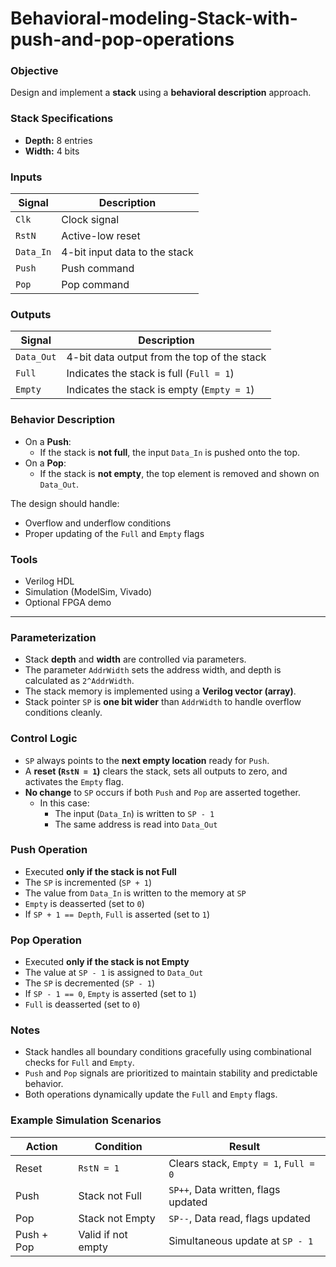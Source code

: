 # Behavioral-modeling-Stack-with-push-and-pop-operations

### Objective

Design and implement a **stack** using a **behavioral description** approach.

### Stack Specifications

- **Depth:** 8 entries
- **Width:** 4 bits

### Inputs

| Signal    | Description                      |
|-----------|----------------------------------|
| `Clk`     | Clock signal                     |
| `RstN`    | Active-low reset                 |
| `Data_In` | 4-bit input data to the stack    |
| `Push`    | Push command                     |
| `Pop`     | Pop command                      |

### Outputs

| Signal      | Description                                |
|-------------|--------------------------------------------|
| `Data_Out`  | 4-bit data output from the top of the stack|
| `Full`      | Indicates the stack is full (`Full = 1`)   |
| `Empty`     | Indicates the stack is empty (`Empty = 1`) |

### Behavior Description

- On a **Push**:
  - If the stack is **not full**, the input `Data_In` is pushed onto the top.
- On a **Pop**:
  - If the stack is **not empty**, the top element is removed and shown on `Data_Out`.

The design should handle:
- Overflow and underflow conditions
- Proper updating of the `Full` and `Empty` flags

### Tools

- Verilog HDL
- Simulation (ModelSim, Vivado)
- Optional FPGA demo

---

### Parameterization

- Stack **depth** and **width** are controlled via parameters.
- The parameter `AddrWidth` sets the address width, and depth is calculated as `2^AddrWidth`.
- The stack memory is implemented using a **Verilog vector (array)**.
- Stack pointer `SP` is **one bit wider** than `AddrWidth` to handle overflow conditions cleanly.

### Control Logic

- `SP` always points to the **next empty location** ready for `Push`.
- A **reset (`RstN = 1`)** clears the stack, sets all outputs to zero, and activates the `Empty` flag.
- **No change** to `SP` occurs if both `Push` and `Pop` are asserted together.
  - In this case:
    - The input (`Data_In`) is written to `SP - 1`
    - The same address is read into `Data_Out`

### Push Operation
- Executed **only if the stack is not Full**
- The `SP` is incremented (`SP + 1`)
- The value from `Data_In` is written to the memory at `SP`
- `Empty` is deasserted (set to `0`)
- If `SP + 1 == Depth`, `Full` is asserted (set to `1`)

### Pop Operation
- Executed **only if the stack is not Empty**
- The value at `SP - 1` is assigned to `Data_Out`
- The `SP` is decremented (`SP - 1`)
- If `SP - 1 == 0`, `Empty` is asserted (set to `1`)
- `Full` is deasserted (set to `0`)

### Notes

- Stack handles all boundary conditions gracefully using combinational checks for `Full` and `Empty`.
- `Push` and `Pop` signals are prioritized to maintain stability and predictable behavior.
- Both operations dynamically update the `Full` and `Empty` flags.

### Example Simulation Scenarios

| Action | Condition                | Result                                |
|--------|--------------------------|---------------------------------------|
| Reset  | `RstN = 1`               | Clears stack, `Empty = 1`, `Full = 0` |
| Push   | Stack not Full           | `SP++`, Data written, flags updated   |
| Pop    | Stack not Empty          | `SP--`, Data read, flags updated      |
| Push + Pop | Valid if not empty   | Simultaneous update at `SP - 1`       |

